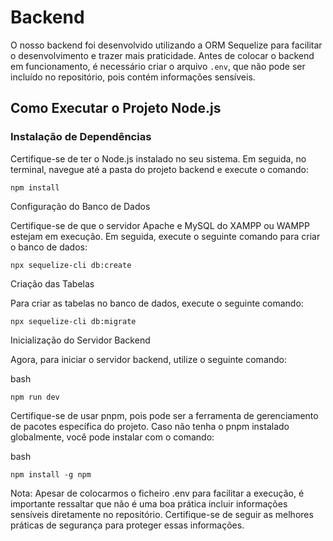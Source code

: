 # Backend

O nosso backend foi desenvolvido utilizando a ORM Sequelize para facilitar o desenvolvimento e trazer mais praticidade. Antes de colocar o backend em funcionamento, é necessário criar o arquivo `.env`, que não pode ser incluído no repositório, pois contém informações sensíveis.

## Como Executar o Projeto Node.js

### Instalação de Dependências

Certifique-se de ter o Node.js instalado no seu sistema. Em seguida, no terminal, navegue até a pasta do projeto backend e execute o comando:

```
npm install
```
Configuração do Banco de Dados

Certifique-se de que o servidor Apache e MySQL do XAMPP ou WAMPP estejam em execução. Em seguida, execute o seguinte comando para criar o banco de dados:

```
npx sequelize-cli db:create
```
Criação das Tabelas

Para criar as tabelas no banco de dados, execute o seguinte comando:


```
npx sequelize-cli db:migrate
```
Inicialização do Servidor Backend

Agora, para iniciar o servidor backend, utilize o seguinte comando:

bash
```
npm run dev
```
Certifique-se de usar pnpm, pois pode ser a ferramenta de gerenciamento de pacotes específica do projeto. Caso não tenha o pnpm instalado globalmente, você pode instalar com o comando:

bash
```
npm install -g npm
```
Nota: Apesar de colocarmos o ficheiro .env para facilitar a execução, é importante ressaltar que não é uma boa prática incluir informações sensíveis diretamente no repositório. Certifique-se de seguir as melhores práticas de segurança para proteger essas informações.
